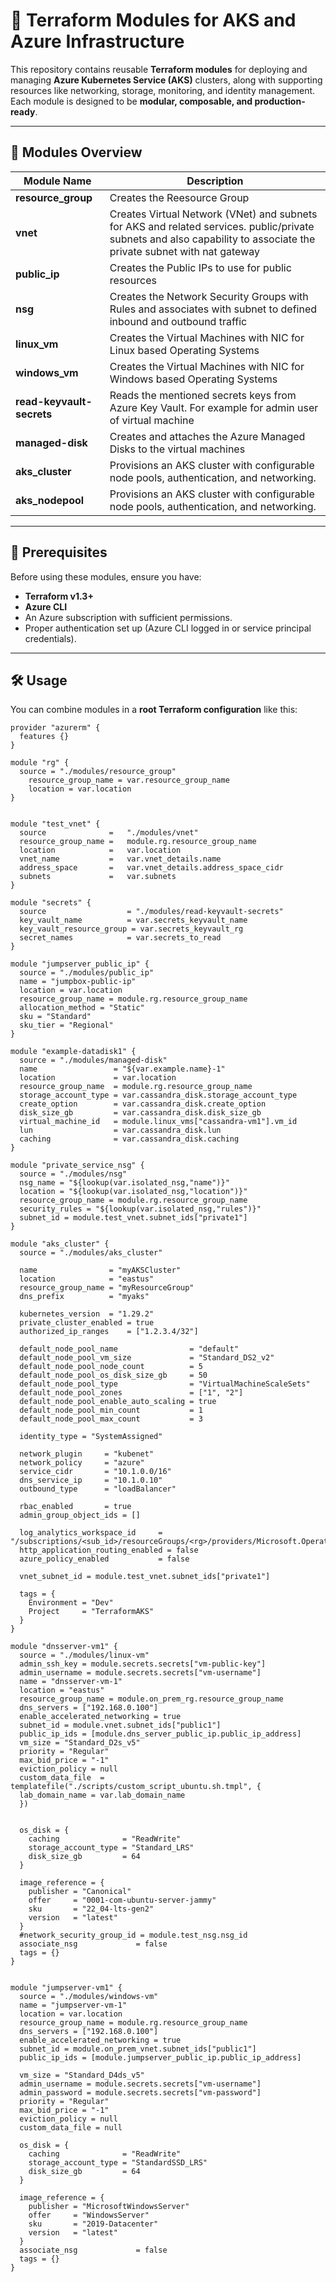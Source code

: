 # 🚀 Terraform Modules for AKS and Azure Infrastructure

This repository contains reusable **Terraform modules** for deploying and managing **Azure Kubernetes Service (AKS)** clusters, along with supporting resources like networking, storage, monitoring, and identity management.  
Each module is designed to be **modular, composable, and production-ready**.

---

## 📂 Modules Overview

| Module Name                  | Description |
|------------------------------|-------------|
| **resource_group**           | Creates the Reesource Group |
| **vnet**                     | Creates Virtual Network (VNet) and subnets for AKS and related services. public/private subnets and also capability to associate the private subnet with nat gateway |
| **public_ip**                | Creates the Public IPs to use for public resources |
| **nsg**                      | Creates the Network Security Groups with Rules and associates with subnet to defined inbound and outbound traffic |
| **linux_vm**                 | Creates the Virtual Machines with NIC for Linux based Operating Systems |
| **windows_vm**                 | Creates the Virtual Machines with NIC for Windows based Operating Systems |
| **read-keyvault-secrets**    | Reads the mentioned secrets keys from Azure Key Vault. For example for admin user of virtual machine | 
| **managed-disk**             | Creates and attaches the Azure Managed Disks to the virtual machines |
| **aks_cluster**              | Provisions an AKS cluster with configurable node pools, authentication, and networking. |
| **aks_nodepool**             | Provisions an AKS cluster with configurable node pools, authentication, and networking. |

---

## 📌 Prerequisites

Before using these modules, ensure you have:

- **Terraform v1.3+**
- **Azure CLI**
- An Azure subscription with sufficient permissions.
- Proper authentication set up (Azure CLI logged in or service principal credentials).

---

## 🛠️ Usage

You can combine modules in a **root Terraform configuration** like this:

```hcl
provider "azurerm" {
  features {}
}

module "rg" {
  source = "./modules/resource_group"
	resource_group_name = var.resource_group_name
	location = var.location
}


module "test_vnet" {
  source              =   "./modules/vnet"
  resource_group_name =   module.rg.resource_group_name
  location            =   var.location
  vnet_name           =   var.vnet_details.name
  address_space       =   var.vnet_details.address_space_cidr
  subnets             =   var.subnets
}

module "secrets" {
  source                  = "./modules/read-keyvault-secrets"
  key_vault_name          = var.secrets_keyvault_name
  key_vault_resource_group = var.secrets_keyvault_rg
  secret_names            = var.secrets_to_read
}

module "jumpserver_public_ip" {
  source = "./modules/public_ip"
  name = "jumpbox-public-ip"
  location = var.location
  resource_group_name = module.rg.resource_group_name
  allocation_method = "Static"
  sku = "Standard"
  sku_tier = "Regional"
}

module "example-datadisk1" {
  source = "./modules/managed-disk"
  name                 = "${var.example.name}-1"
  location             = var.location
  resource_group_name  = module.rg.resource_group_name
  storage_account_type = var.cassandra_disk.storage_account_type
  create_option        = var.cassandra_disk.create_option
  disk_size_gb         = var.cassandra_disk.disk_size_gb
  virtual_machine_id   = module.linux_vms["cassandra-vm1"].vm_id
  lun                  = var.cassandra_disk.lun
  caching              = var.cassandra_disk.caching
}

module "private_service_nsg" {
  source = "./modules/nsg"
  nsg_name = "${lookup(var.isolated_nsg,"name")}"
  location = "${lookup(var.isolated_nsg,"location")}"
  resource_group_name = module.rg.resource_group_name
  security_rules = "${lookup(var.isolated_nsg,"rules")}"
  subnet_id = module.test_vnet.subnet_ids["private1"]
}

module "aks_cluster" {
  source = "./modules/aks_cluster"

  name                = "myAKSCluster"
  location            = "eastus"
  resource_group_name = "myResourceGroup"
  dns_prefix          = "myaks"

  kubernetes_version  = "1.29.2"
  private_cluster_enabled = true
  authorized_ip_ranges    = ["1.2.3.4/32"]

  default_node_pool_name                = "default"
  default_node_pool_vm_size             = "Standard_DS2_v2"
  default_node_pool_node_count          = 5
  default_node_pool_os_disk_size_gb     = 50
  default_node_pool_type                = "VirtualMachineScaleSets"
  default_node_pool_zones               = ["1", "2"]
  default_node_pool_enable_auto_scaling = true
  default_node_pool_min_count           = 1
  default_node_pool_max_count           = 3

  identity_type = "SystemAssigned"

  network_plugin     = "kubenet"
  network_policy     = "azure"
  service_cidr       = "10.1.0.0/16"
  dns_service_ip     = "10.1.0.10"
  outbound_type      = "loadBalancer"

  rbac_enabled       = true
  admin_group_object_ids = []

  log_analytics_workspace_id     = "/subscriptions/<sub_id>/resourceGroups/<rg>/providers/Microsoft.OperationalInsights/workspaces/<workspace_name>"
  http_application_routing_enabled = false
  azure_policy_enabled           = false

  vnet_subnet_id = module.test_vnet.subnet_ids["private1"]

  tags = {
    Environment = "Dev"
    Project     = "TerraformAKS"
  }
}

module "dnsserver-vm1" {
  source = "./modules/linux-vm"
  admin_ssh_key = module.secrets.secrets["vm-public-key"]
  admin_username = module.secrets.secrets["vm-username"]
  name = "dnsserver-vm-1"
  location = "eastus"
  resource_group_name = module.on_prem_rg.resource_group_name
  dns_servers = ["192.168.0.100"]
  enable_accelerated_networking = true
  subnet_id = module.vnet.subnet_ids["public1"]
  public_ip_ids = [module.dns_server_public_ip.public_ip_address]
  vm_size = "Standard_D2s_v5"
  priority = "Regular"
  max_bid_price = "-1"
  eviction_policy = null
  custom_data_file  = templatefile("./scripts/custom_script_ubuntu.sh.tmpl", {
  lab_domain_name = var.lab_domain_name
  })


  os_disk = {
    caching              = "ReadWrite"
    storage_account_type = "Standard_LRS"
    disk_size_gb         = 64
  }

  image_reference = {
    publisher = "Canonical"
    offer     = "0001-com-ubuntu-server-jammy"
    sku       = "22_04-lts-gen2"
    version   = "latest"
  }
  #network_security_group_id = module.test_nsg.nsg_id
  associate_nsg             = false
  tags = {}
}


module "jumpserver-vm1" {
  source = "./modules/windows-vm"
  name = "jumpserver-vm-1"
  location = var.location
  resource_group_name = module.rg.resource_group_name
  dns_servers = ["192.168.0.100"]
  enable_accelerated_networking = true
  subnet_id = module.on_prem_vnet.subnet_ids["public1"]
  public_ip_ids = [module.jumpserver_public_ip.public_ip_address]

  vm_size = "Standard_D4ds_v5"
  admin_username = module.secrets.secrets["vm-username"]
  admin_password = module.secrets.secrets["vm-password"]
  priority = "Regular"
  max_bid_price = "-1"
  eviction_policy = null
  custom_data_file = null

  os_disk = {
    caching              = "ReadWrite"
    storage_account_type = "StandardSSD_LRS"
    disk_size_gb         = 64
  }

  image_reference = {
    publisher = "MicrosoftWindowsServer"
    offer     = "WindowsServer"
    sku       = "2019-Datacenter"
    version   = "latest"
  }
  associate_nsg             = false
  tags = {}
}

